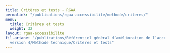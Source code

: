 ```yaml
---
title: Critères et tests - RGAA
permalink: "/publications/rgaa-accessibilite/methode/criteres/"
menu:
  title: Critères et tests
  weight: 32
layout: rgaa-accessibilite
fil-ariane: "/publications/Référentiel général d’amélioration de l’accessibilité (RGAA)
  version 4/Méthode technique/Critères et tests"
---
```


